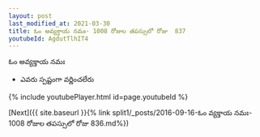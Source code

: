 ```yaml
---
layout: post
last_modified_at: 2021-03-30
title: ఓం అవ్యక్తాయ నమః- 1008 రోజుల తపస్సులో రోజు  837
youtubeId: AgdutTlhIT4
---
```

 
 
 ఓం అవ్యక్తాయ నమః  
 
 -  ఎవరు స్పష్టంగా వర్ణించలేరు 
 
  
 
  
 
 
 
 
 
 


{% include youtubePlayer.html id=page.youtubeId %}
 
[Next]({{ site.baseurl }}{% link  split1/_posts/2016-09-16-ఓం వ్యక్తాయ నమః- 1008 రోజుల తపస్సులో రోజు  836.md%})
 
